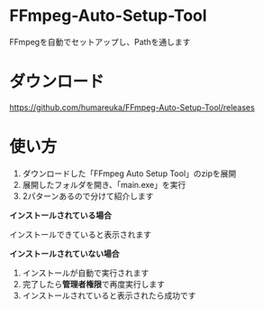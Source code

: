 # FFmpeg-Auto-Setup-Tool
FFmpegを自動でセットアップし、Pathを通します

# ダウンロード
https://github.com/humareuka/FFmpeg-Auto-Setup-Tool/releases

# 使い方
1. ダウンロードした「FFmpeg Auto Setup Tool」のzipを展開
2. 展開したフォルダを開き、「main.exe」を実行
3. 2パターンあるので分けて紹介します

**インストールされている場合**

インストールできていると表示されます

**インストールされていない場合**

1. インストールが自動で実行されます
2. 完了したら**管理者権限**で再度実行します
3. インストールされていると表示されたら成功です
